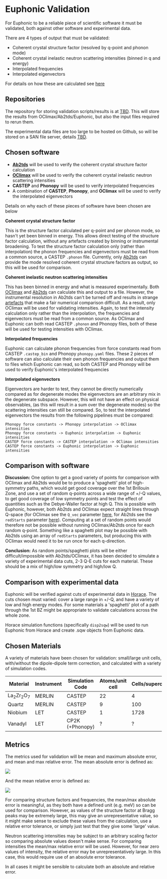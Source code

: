 # Euphonic Validation

For Euphonic to be a reliable piece of scientific software it must be validated,
both against other software and experimental data. 

There are 4 types of output that must be validated:
- Coherent crystal structure factor (resolved by q-point and phonon mode)
- Coherent crystal inelastic neutron scattering intensities (binned in q and
energy)
- Interpolated frequencies
- Interpolated eigenvectors

For details on how these are calculated see [here](../design/04_algorithms.md)

## Repositories

The repository for storing validation scripts/results is at [TBD](). This will
store the results from OClimax/Ab2tds/Euphonic, but also the input files
required to rerun them.

The experimental data files are too large to be hosted on Github, so will be
stored on a SAN file server, details [TBD]().

## Chosen software
- [**Ab2tds**](03_ab2tds.md) will be used to verify the coherent crystal
structure factor calculation
- [**OClimax**](02_oclimax.md) will be used to verify the coherent crystal
inelastic neutron scattering intensities
- **CASTEP** and **Phonopy** will be used to verify interpolated frequencies
- A combination of **CASTEP**, **Phonopy**, and **OClimax** will be used to
verify the interpolated eigenvectors

Details on why each of these pieces of software have been chosen are below

**Coherent crystal structure factor**

This is the structure factor calculated per q-point and per phonon mode, so
hasn't yet been binned in energy. This allows direct testing of the structure
factor calculation, without any artefacts created by binning or instrumental
broadening. To test the structure factor calculation only (rather than
interpolation) the phonon frequencies and eigenvectors must be read from a
common source, a CASTEP `.phonon` file. Currently, only [Ab2tds](03_ab2tds.md)
can provide the mode resolved coherent crystal structure factors as output, so
this will be used for comparison.

**Coherent inelastic neutron scattering intensities**

This has been binned in energy and what is measured experimentally. Both
[OClimax](02_oclimax.md) and [Ab2tds](03_ab2tds.md) can calculate this and
output to a file. However, the instrumental resolution in Ab2tds can't be turned
off and results in strange [artefacts](03_ab2tds.md#visual-comparison) that make
a fair numerical comparison difficult. As a result, only OClimax will be used
for validating intensities. Again, to test the intensity calculation only rather
than the interpolation, the frequencies and eigenvectors must be read from a
common source. As OClimax and Euphonic can both read CASTEP `.phonon` and
Phonopy files, both of these will be used for testing intensities with OClimax.

**Interpolated frequencies**

Euphonic can calculate phonon frequencies from force constants read from CASTEP 
`.castep_bin` and Phonopy `phonopy.yaml` files. These 2 pieces of software can
also calculate their own phonon frequencies and output them to files which
Euphonic can read, so both CASTEP and Phonopy will be used to verify Euphonic's
interpolated frequencies

**Interpolated eigenvectors**

Eigenvectors are harder to test, they cannot be directly numerically compared as
for degenerate modes the eigenvectors are an arbitrary mix in the degenerate
subspace. However, this will not have an effect on physical observables, (as
this will result in a sum over the degenerate modes) so the scattering
intensities can still be compared. So, to test the interpolated eigenvectors the
results from the following pipelines must be compared:

```
Phonopy force constants -> Phonopy interpolation -> OClimax intensities
Phonopy force constants -> Euphonic interpolation -> Euphonic intensities
CASTEP force constants -> CASTEP interpolation -> OClimax intensities
CASTEP force constants -> Euphonic interpolation -> Euphonic intensities
```
## Comparison with software
**Discussion:**
One option to get a good variety of points for comparison with OClimax and
Ab2tds would be to produce a 'spaghetti' plot of high-symmetry paths, which
would get good coverage over the 1st Brillouin Zone, and use a set of random
q-points across a wide range of +/-Q values, to get good coverage of low
symmetry points and test the effect of quantities such as the Debye-Waller
factor at high Q. This is possible with Euphonic, however, both Ab2tds and
OClimax expect straight lines through Q-space (for OClimax see the `Q_vec`
parameter [here](02_oclimax.md#single-crystal-parameters), for Ab2tds see the
`redStarts` parameter [here](03_ab2tds.md#without-interpolation)). Computing at
a set of random points would therefore not be possible without running
OClimax/Ab2tds once for each random q-point. Something like a spaghetti plot may
be possible with Ab2tds using an array of `redStarts` parameters, but producing
this with OClimax would need it to be run once for each q-direction.

**Conclusion:**
As random points/spaghetti plots will be either difficult/impossible with
Ab2tds/OClimax, it has been decided to simulate a variety of experimental data
cuts, 2-3 Q-E cuts for each material. These should be a mix of high/low symmetry
and high/low Q.

## Comparison with experimental data
Euphonic will be verified against cuts of experimental data in
[Horace](https://github.com/pace-neutrons/Horace). The cuts chosen must varied:
cover a large range in +/-Q, and have a variety of low and high energy modes.
For some materials a 'spaghetti' plot of a path through the 1st BZ might be
appropriate to validate calculations across the whole zone.

Horace simulation functions (specifically `disp2sqw`) will be used to run
Euphonic from Horace and create .sqw objects from Euphonic data.

## Chosen Materials
A variety of materials have been chosen for validation: small/large unit cells,
with/without the dipole-dipole term correction, and calculated with a variety of
simulation codes.

|Material|Instrument|Simulation Code|Atoms/unit cell|Cells/supercell|Dipole Correction?|
|--------|----------|---------------|---------------|---------------|------------------|
|La<sub>2</sub>Zr<sub>2</sub>O<sub>7</sub>|MERLIN|CASTEP|22|4|No|
|Quartz|MERLIN|CASTEP|9|100|Yes|
|Niobium|LET|CASTEP|1|1728|No|
|Vanadyl|LET|CP2K (+Phonopy)|?|?|?|

## Metrics

The metrics used for validation will be mean and maximum absolute error, and
mean and max relative error. The mean absolute error is defined as:
<p><img align="center" src="http://chart.apis.google.com/chart?cht=tx&chl=\frac{\sum_{i=1}^{n}|y_i-x_i|}{n}"/></p>

And the mean relative error is defined as:
<p><img align="center" src="http://chart.apis.google.com/chart?cht=tx&chl=\frac{1}{n}\sum_{i=1}^{n}\frac{|y_i-x_i|}{x_i}"/></p>

For comparing structure factors and frequencies, the mean/max absolute error is
meaningful, as they both have a defined unit (e.g. meV) so can be used for
comparison. However, as values of the structure factor at Bragg peaks may be
extremely large, this may give an unrepresentative value, so it might make sense
to exclude these values from the calculation, use a relative error tolerance, or
simply just test that they give some 'large' value.

Neutron scattering intensities may be subject to an arbitrary scaling factor so
comparing absolute values doesn't make sense. For comparing intensities the
mean/max relative error will be used. However, for near zero values of
intensity, the relative error may be unrepresentatively large. In this case,
this would require use of an absolute error tolerance.

In all cases it might be sensible to calculate both an absolute and relative
error.